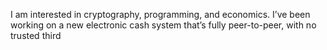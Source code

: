 I am interested in cryptography, programming, and economics. I’ve been working on a new electronic cash system that’s fully peer-to-peer, with no trusted third
